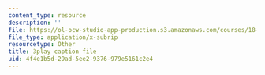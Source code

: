```yaml
---
content_type: resource
description: ''
file: https://ol-ocw-studio-app-production.s3.amazonaws.com/courses/18-06sc-linear-algebra-fall-2011/4f4e1b5d29ad5ee29376979e5161c2e4_9Q1q7s1jTzU.vtt
file_type: application/x-subrip
resourcetype: Other
title: 3play caption file
uid: 4f4e1b5d-29ad-5ee2-9376-979e5161c2e4
---
```

